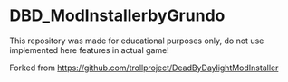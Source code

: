 # DBD_ModInstallerbyGrundo
This repository was made for educational purposes only, do not use implemented here features in actual game!

Forked from https://github.com/trollproject/DeadByDaylightModInstaller
